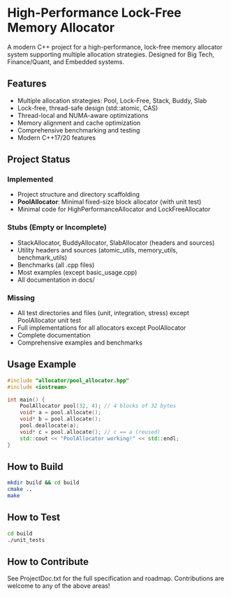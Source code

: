# High-Performance Lock-Free Memory Allocator

A modern C++ project for a high-performance, lock-free memory allocator system supporting multiple allocation strategies. Designed for Big Tech, Finance/Quant, and Embedded systems.

## Features
- Multiple allocation strategies: Pool, Lock-Free, Stack, Buddy, Slab
- Lock-free, thread-safe design (std::atomic, CAS)
- Thread-local and NUMA-aware optimizations
- Memory alignment and cache optimization
- Comprehensive benchmarking and testing
- Modern C++17/20 features

## Project Status

### Implemented
- Project structure and directory scaffolding
- **PoolAllocator**: Minimal fixed-size block allocator (with unit test)
- Minimal code for HighPerformanceAllocator and LockFreeAllocator

### Stubs (Empty or Incomplete)
- StackAllocator, BuddyAllocator, SlabAllocator (headers and sources)
- Utility headers and sources (atomic_utils, memory_utils, benchmark_utils)
- Benchmarks (all .cpp files)
- Most examples (except basic_usage.cpp)
- All documentation in docs/

### Missing
- All test directories and files (unit, integration, stress) except PoolAllocator unit test
- Full implementations for all allocators except PoolAllocator
- Complete documentation
- Comprehensive examples and benchmarks

## Usage Example

```cpp
#include "allocator/pool_allocator.hpp"
#include <iostream>

int main() {
    PoolAllocator pool(32, 4); // 4 blocks of 32 bytes
    void* a = pool.allocate();
    void* b = pool.allocate();
    pool.deallocate(a);
    void* c = pool.allocate(); // c == a (reused)
    std::cout << "PoolAllocator working!" << std::endl;
}
```

## How to Build

```sh
mkdir build && cd build
cmake ..
make
```

## How to Test

```sh
cd build
./unit_tests
```

## How to Contribute
See ProjectDoc.txt for the full specification and roadmap. Contributions are welcome to any of the above areas!
